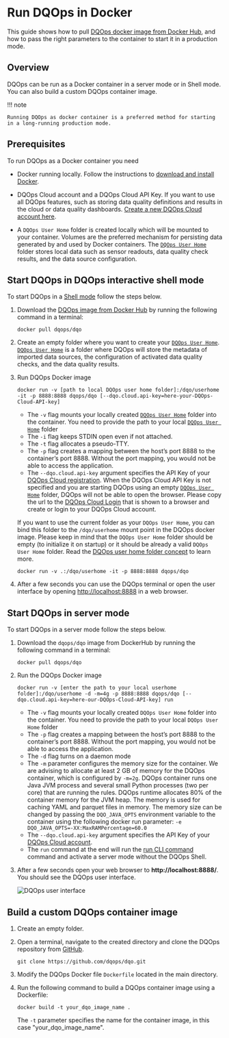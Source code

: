 # Run DQOps in Docker
This guide shows how to pull [DQOps docker image from Docker Hub](https://hub.docker.com/r/dqops/dqo), and how to pass the right parameters to the container to start it in a production mode.

## Overview

DQOps can be run as a Docker container in a server mode or in Shell mode. You can also build a custom DQOps container image.

!!! note

    Running DQOps as docker container is a preferred method for starting in a long-running production mode.


## Prerequisites

To run DQOps as a Docker container you need

-   Docker running locally. Follow the instructions to [download and install Docker](https://docs.docker.com/get-docker/).

-   DQOps Cloud account and a DQOps Cloud API Key. If you want to use all DQOps features, such as storing data quality
    definitions and results in the cloud or data quality dashboards. [Create a new DQOps Cloud account here](https://cloud.dqops.com/registration).

-   A `DQOps User Home` folder is created locally which will be mounted to your container. Volumes are the preferred mechanism for persisting data generated
    by and used by Docker containers. The [`DQOps User Home`](../dqo-concepts/dqops-user-home-folder.md) folder
    stores local data such as sensor readouts, data quality check results, and the data source configuration.



## Start DQOps in DQOps interactive shell mode

To start DQOps in a [Shell mode](../dqo-concepts/command-line-interface.md) follow the steps below.

1.  Download the [DQOps image from Docker Hub](https://hub.docker.com/r/dqops/dqo) by running the following command in a terminal:

    ```
    docker pull dqops/dqo
    ```

2.  Create an empty folder where you want to create your [`DQOps User Home`](../dqo-concepts/dqops-user-home-folder.md).
    [`DQOps User Home`](../dqo-concepts/dqops-user-home-folder.md) is a folder where
    DQOps will store the metadata of imported data sources, the configuration of activated data quality checks, and the
    data quality results.

3.  Run DQOps Docker image

    ```
    docker run -v [path to local DQOps user home folder]:/dqo/userhome -it -p 8888:8888 dqops/dqo [--dqo.cloud.api-key=here-your-DQOps-Cloud-API-key]
    ```

    - The `-v` flag mounts your locally created [`DQOps User Home`](../dqo-concepts/dqops-user-home-folder.md) folder into the container. 
      You need to provide the path to your local [`DQOps User Home`](../dqo-concepts/dqops-user-home-folder.md) folder
    - The `-i` flag keeps STDIN open even if not attached.
    - The `-t` flag allocates a pseudo-TTY.
    - The `-p` flag creates a mapping between the host’s port 8888 to the container’s port 8888. Without the port mapping, you would not be able to access the application.
    - The `--dqo.cloud.api-key` argument specifies the API Key of your [DQOps Cloud registration](https://cloud.dqops.com/registration).
      When the DQOps Cloud API Key is not specified and you are starting DQOps using an empty [`DQOps User Home`](../dqo-concepts/dqops-user-home-folder.md) folder,
      DQOps will not be able to open the browser. Please copy the url to the [DQOps Cloud Login](https://cloud.dqops.com/) that is shown
      to a browser and create or login to your DQOps Cloud account.

    If you want to use the current folder as your `DQOps User Home`, you can bind this folder to the `/dqo/userhome` mount point in
    the DQOps docker image. Please keep in mind that the `DQOps User Home` folder should be empty (to initialize it on startup)
    or it should be already a valid `DQOps User Home` folder.
    Read the [DQOps user home folder concept](../dqo-concepts/dqops-user-home-folder.md) to learn more.

    ```
    docker run -v .:/dqo/userhome -it -p 8888:8888 dqops/dqo
    ```

4.  After a few seconds you can use the DQOps terminal or open the user interface by 
    opening [http://localhost:8888](http://localhost:8888) in a web browser. 


## Start DQOps in server mode

To start DQOps in a server mode follow the steps below.

1. Download the `dqops/dqo` image from DockerHub by running the following command in a terminal:

    ```
    docker pull dqops/dqo
    ```

2. Run the DQOps Docker image

    ```
    docker run -v [enter the path to your local userhome folder]:/dqo/userhome -d -m=4g -p 8888:8888 dqops/dqo [--dqo.cloud.api-key=here-our-DQOps-Cloud-API-key] run
    ```

   - The `-v` flag mounts your locally created `DQOps User Home` folder into the container.
     You need to provide the path to your local `DQOps User Home` folder
   - The `-p` flag creates a mapping between the host’s port 8888 to the container’s port 8888. Without the port mapping, you would not be able to access the application.
   - The `-d` flag turns on a daemon mode
   - The `-m` parameter configures the memory size for the container. We are advising to allocate at least 2 GB of memory for the DQOps
     container, which is configured by `-m=2g`. DQOps container runs one Java JVM process and several small Python processes (two per core)
     that are running the rules. DQOps runtime allocates 80% of the container memory for the JVM heap. The memory is used for caching
     YAML and parquet files in memory. The memory size can be changed by passing the `DQO_JAVA_OPTS`
     environment variable to the container using the following docker run parameter: `-e DQO_JAVA_OPTS=-XX:MaxRAMPercentage=60.0`
   - The `--dqo.cloud.api-key` argument specifies the API Key of your [DQOps Cloud account](https://cloud.dqops.com/registration).
   - The `run` command at the end will run the [run CLI command](../command-line-interface/run.md) command and activate a server mode
     without the DQOps Shell.

3. After a few seconds open your web browser to **http://localhost:8888/**. You should see the DQOps user interface.

    ![DQOps user interface](https://dqops.com/docs/images/getting-started/dqops-user-interface.png)


## Build a custom DQOps container image

1. Create an empty folder. 

2. Open a terminal, navigate to the created directory and clone the DQOps repository from [GitHub](https://github.com/dqops/dqo).
    
    ```
    git clone https://github.com/dqops/dqo.git
    ```

3. Modify the DQOps Docker file `Dockerfile` located in the main directory.

4. Run the following command to build a DQOps container image using a Dockerfile:

    ```
    docker build -t your_dqo_image_name .
    ```
   
    The `-t` parameter specifies the name for the container image, in this case "your_dqo_image_name".


